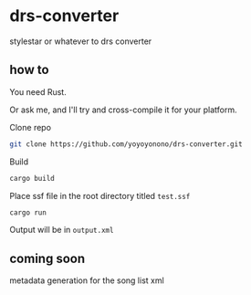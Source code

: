 # drs-converter

stylestar or whatever to drs converter

## how to

You need Rust.

Or ask me, and I'll try and cross-compile it for your platform.

Clone repo

```bash
git clone https://github.com/yoyoyonono/drs-converter.git
```

Build

```bash
cargo build
```

Place ssf file in the root directory titled `test.ssf`

```bash
cargo run
```

Output will be in `output.xml`

## coming soon

metadata generation for the song list xml
